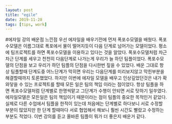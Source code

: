 ```yaml
---
layout: post
title: "egile"
date: 2019-11-28
tags: [tips, work]
---
```


#에자일 강의 배운점 느낀점
우선 에자일을 배우기전에 먼저 폭포수모델을 배웠다. 폭포수모델은 이름그대로 폭포에서 물이 떨어지듯이 다음 단계로 넘어가는 모델이었다. 평소에 팀프로젝트를 하면 폭포수모델을 이용하고 있다는 것을 알았다. 폭포수모델처럼 차근차근 단계를 세우고 천천히 다음단계로 나가는게 우리가 늘 하던 팀플이었다. 폭포수모델의 단점을 보고 우리가 하던 팀플의 단점을 다시한번 짚을 수 있었다. 배운 그대로 항상 팀플할때 단계도중 어느단계가 막히면 우리는 다음단계를 미리보지않고 막힌부분을 해결할때까지 토론했었다. 하지만 이번에 에자일 모델을 배우고 인상깊었던것은 내가 확 와닿을 수 있는 프로젝트를 할때 모든 일은 팀의 책임 이라는 점이었다. 항상 팀플을 하면 폭포수모델처럼 단계별로 한명씩맡고 그단계가 수행이 안되면 서로 탓하기 일쑤였다. 에자일모델은 모든일은 팀의 책임이기 때문이라는 점이 팀플의 중요한 목적인거 같았다. 실제로 다른 수업에서 팀플을 한적이 있는데 처음에는 단계별로 하다보니 서로 수정할 부분이 많았지만 한 단계 할때마다 서로 협업해서 해보니 훨씬 시간도 빨랐고 수정하는 부분도 적었다. 이번 강의를 듣고 올바른 팀플이 뭐가 더 좋은지 배운거 같다.
